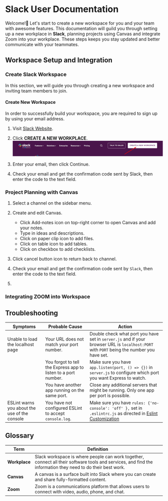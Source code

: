 # Slack User Documentation

Welcome!👋 Let's start to create a new workspace for you and your team with awesome features. This documentation will guild you through setting up a new workplace in **Slack**, planning projects using Canvas and integrate Zoom into your workplace. These steps keeps you stay updated and better communicate with your teammates.

## Workspace Setup and Integration

### Create Slack Workspace
 
In this section, we will guide you through creating a new workspace and inviting team members to join.   

#### Create New Workspace
In order to successfully build your workspace, you are required to sign up by using your email address.

1. Visit [Slack Website](https://slack.com/).

2. Click **CREATE A NEW WORKPLACE**.  
    ![create_workspace_button](.\images\create_workspace_btn.jpg)

3. Enter your email, then click Continue.

4. Check your email and get the confirmation code sent by Slack, then enter the code to the text field.
 



### Project Planning with Canvas

1. Select a channel on the sidebar menu.

2. Create and edit Canvas.
    * Click Add-notes icon on top-right corner to open Canvas and add your notes.
    * Type in ideas and descriptions.
    * Click on paper clip icon to add files.
    * Click on table icon to add tables.
    * Click on checkbox to add checklists.

3. Click cancel button icon to return back to channel.

4. Check your email and get the confirmation code sent by `Slack`, then enter the code to the text field.

5.

### Integrating ZOOM into Workspace

## Troubleshooting

| **Symptoms** | **Probable Cause** | **Action** |
| ------------ | ------------------ | ---------- |
| Unable to load the localhost page | Your URL does not match your port number. | Double check what port you have set in `server.js` and if your browser URL is `localhost:PORT` with `PORT` being the number you have set. |
|     | You forgot to tell the Express app to listen to a port number. | Make sure you have `app.listen(port, () => {})` in  `server.js` to configure which port you want Express to watch.|
|     | You have another app running on the same port. | Close any additional servers that might be running. Only one app per port is possible. |
|ESLint warns you about the use of the console| You have not configured ESLint to accept `console.log`. | Make sure you have `rules: {'no-console': 'off' },` set in `.eslintrc.js` as directed in [Eslint Customization](/pages/configuration/#customization)|

## Glossary

| **Term** |  **Definition**              |
|------------------------------|--------------------------------------------------|
| **Workplace** | Slack workspace is where people can work together, connect all their software tools and services, and find the information they need to do their best work.|
| **Canvas**  | A canvas is a surface built into Slack where you can create and share fully-formatted content.|
| **Zoom** | Zoom is a communications platform that allows users to connect with video, audio, phone, and chat.|
